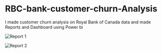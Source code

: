 # RBC-bank-customer-churn-Analysis
I made customer churn analysis on Royal Bank of Canada data and made Reports and Dashboard using Power bi


![Report 1](https://user-images.githubusercontent.com/115714083/206841511-16db0e99-56bc-4d5e-844b-b95acdf7273e.png)




![Report 2](https://user-images.githubusercontent.com/115714083/206841507-d35a32fd-d0eb-4b33-9fc7-645dbc3603f9.png)

